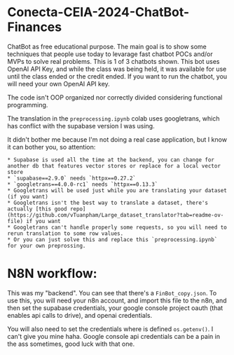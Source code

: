 # Conecta-CEIA-2024-ChatBot-Finances

 ChatBot as free educational purpose. The main goal is to show some techniques that people use today to levarage fast chatbot POCs and/or MVPs to solve real problems. This is 1 of 3 chatbots shown.
 This bot uses OpenAI API Key, and while the class was being held, it was available for use until the class ended or the credit ended.
 If you want to run the chatbot, you will need your own OpenAI API key.

 The code isn't OOP organized nor correctly divided considering functional programming.
 
 The translation in the `preprocessing.ipynb` colab uses googletrans, which has conflict with the supabase version I was using.
 
 It didn't bother me because I'm not doing a real case application, but I know it can bother you, so attention:

    * Supabase is used all the time at the backend, you can change for another db that features vector stores or replace for a local vector store
    * `supabase==2.9.0` needs `httpx==0.27.2`
    * `googletrans==4.0.0-rc1` needs `httpx==0.13.3`
    * Googletrans will be used just while you are translating your dataset (if you want)
    * Googletrans isn't the best way to translate a dataset, there's actually [this good repo](https://github.com/vTuanpham/Large_dataset_translator?tab=readme-ov-file) if you want
    * Googletrans can't handle properly some requests, so you will need to rerun translation to some row values.
    * Or you can just solve this and replace this `preprocessing.ipynb` for your own preprossing.

# N8N workflow:

This was my "backend".
You can see that there's a `FinBot_copy.json`. To use this, you will need your n8n account, and import this file to the n8n, and then set the supabase credentials, your google console project oauth (that enables api calls to drive), and openai credentials.

You will also need to set the credentials where is defined `os.getenv()`.
I can't give you mine haha. Google console api credentials can be a pain in the ass sometimes, good luck with that one.